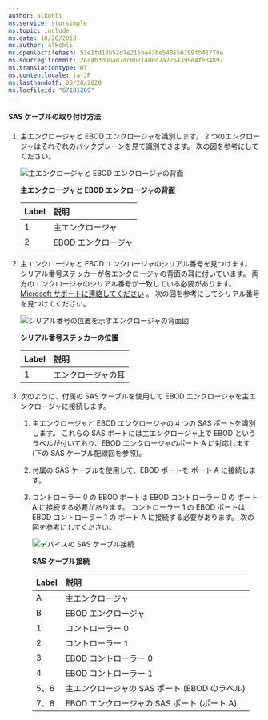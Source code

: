 ```yaml
---
author: alkohli
ms.service: storsimple
ms.topic: include
ms.date: 10/26/2018
ms.author: alkohli
ms.openlocfilehash: 51e1fd18b52d7e215ba43be540156199fb41778e
ms.sourcegitcommit: 2ec4b3d0bad7dc0071400c2a2264399e4fe34897
ms.translationtype: HT
ms.contentlocale: ja-JP
ms.lasthandoff: 03/28/2020
ms.locfileid: "67181209"
---
```

#### <a name="to-attach-the-sas-cables"></a>SAS ケーブルの取り付け方法
1. 主エンクロージャと EBOD エンクロージャを識別します。 2 つのエンクロージャはそれぞれのバックプレーンを見て識別できます。 次の図を参考にしてください。 
   
    ![主エンクロージャと EBOD エンクロージャの背面](./media/storsimple-sas-cable-8600/HCSBackplaneofprimaryandEBODenclosure.png)
   
    **主エンクロージャと EBOD エンクロージャの背面**
   
   | Label | 説明 |
   |:--- |:--- |
   | 1 |主エンクロージャ |
   | 2 |EBOD エンクロージャ |
2. 主エンクロージャと EBOD エンクロージャのシリアル番号を見つけます。 シリアル番号ステッカーが各エンクロージャの背面の耳に付いています。 両方のエンクロージャのシリアル番号が一致している必要があります。 [Microsoft サポートに連絡してください](../articles/storsimple/storsimple-contact-microsoft-support.md) 。 次の図を参考にしてシリアル番号を見つけてください。
   
    ![シリアル番号の位置を示すエンクロージャの背面図](./media/storsimple-sas-cable-8600/HCSRearviewofenclosureindicatinglocationofserialnumbersticker.png)
   
    **シリアル番号ステッカーの位置**
   
   | Label | 説明 |
   |:--- |:--- |
   | 1 |エンクロージャの耳 |
3. 次のように、付属の SAS ケーブルを使用して EBOD エンクロージャを主エンクロージャに接続します。
   
   1. 主エンクロージャと EBOD エンクロージャの 4 つの SAS ポートを識別します。 これらの SAS ポートには主エンクロージャ上で EBOD というラベルが付いており、EBOD エンクロージャのポート A に対応します (下の SAS ケーブル配線図を参照)。
   2. 付属の SAS ケーブルを使用して、EBOD ポートを ポート A に接続します。
   3. コントローラー 0 の EBOD ポートは EBOD コントローラー 0 の ポート A に接続する必要があります。 コントローラー 1 の EBOD ポートは EBOD コントローラー 1 の ポート A に接続する必要があります。 次の図を参考にしてください。 
      
      ![デバイスの SAS ケーブル接続](./media/storsimple-sas-cable-8600/HCSSAScablingforyourdevice.png)
      
      **SAS ケーブル接続**
      
      | Label | 説明 |
      |:--- |:--- |
      | A |主エンクロージャ |
      | B |EBOD エンクロージャ |
      | 1 |コントローラー 0 |
      | 2 |コントローラー 1 |
      | 3 |EBOD コントローラー 0 |
      | 4 |EBOD コントローラー 1 |
      | 5、6 |主エンクロージャの SAS ポート (EBOD のラベル) |
      | 7、8 |EBOD エンクロージャの SAS ポート (ポート A) |

